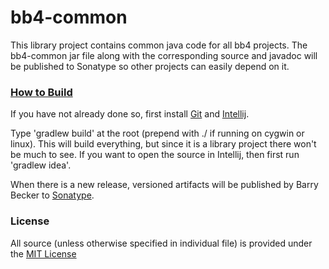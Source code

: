 # bb4-common
This library project contains common java code for all bb4 projects.
The bb4-common jar file along with the corresponding source and javadoc will be published to Sonatype so other projects can easily depend on it.

### [How to Build](https://github.com/barrybecker4/bb4-common/wiki/Building-bb4-Projects)
If you have not already done so, first install [Git](http://git-scm.com/) and [Intellij](http://www.jetbrains.com/idea/).

Type 'gradlew build' at the root (prepend with ./ if running on cygwin or linux). This will build everything, but since it is a library project there won't be much to see. If you want to open the source in Intellij, then first run 'gradlew idea'.

When there is a new release, versioned artifacts will be published by Barry Becker to [Sonatype](https://oss.sonatype.org).

### License
All source (unless otherwise specified in individual file) is provided under the [MIT License](http://www.opensource.org/licenses/MIT)



